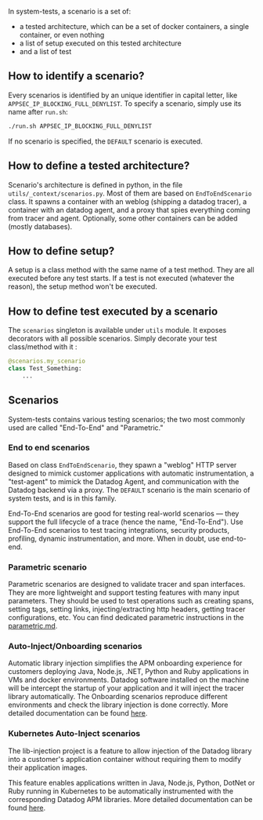 In system-tests, a scenario is a set of:

* a tested architecture, which can be a set of docker containers, a single container, or even nothing
* a list of setup executed on this tested architecture
* and a list of test

## How to identify a scenario?

Every scenarios is identified by an unique identifier in capital letter, like `APPSEC_IP_BLOCKING_FULL_DENYLIST`. To specify a scenario, simply use its name after `run.sh`:

```bash
./run.sh APPSEC_IP_BLOCKING_FULL_DENYLIST
```

If no scenario is specified, the `DEFAULT` scenario is executed.

## How to define a tested architecture?

Scenario's architecture is defined in python, in the file `utils/_context/scenarios.py`. Most of them are based on `EndToEndScenario` class. It spawns a container with an weblog (shipping a datadog tracer), a container with an datadog agent, and a proxy that spies everything coming from tracer and agent. Optionally, some other containers can be added (mostly databases).

## How to define setup?

A setup is a class method with the same name of a test method. They are all executed before any test starts. If a test is not executed (whatever the reason), the setup method won't be executed.

## How to define test executed by a scenario

The `scenarios` singleton is available under `utils` module. It exposes decorators with  all possible scenarios. Simply decorate your test class/method with it :

```python
@scenarios.my_scenario
class Test_Something:
    ...
```

## Scenarios

System-tests contains various testing scenarios; the two most commonly used are called "End-To-End" and "Parametric."

### End to end scenarios

Based on class `EndToEndScenario`, they spawn a "weblog" HTTP server designed to mimick customer applications with automatic instrumentation, a "test-agent" to mimick the Datadog Agent, and communication with the Datadog backend via a proxy. The `DEFAULT` scenario is the main scenario of system tests, and is in this family.

End-To-End scenarios are good for testing real-world scenarios — they support the full lifecycle of a trace (hence the name, "End-To-End"). Use End-To-End scenarios to test tracing integrations, security products, profiling, dynamic instrumentation, and more. When in doubt, use end-to-end.

### Parametric scenario

Parametric scenarios are designed to validate tracer and span interfaces. They are more lightweight and support testing features with many input parameters. They should be used to test operations such as creating spans, setting tags, setting links, injecting/extracting http headers, getting tracer configurations, etc. You can find dedicated parametric instructions in the [parametric.md](https://github.com/DataDog/system-tests/blob/main/docs/scenarios/parametric.md).

### Auto-Inject/Onboarding scenarios

Automatic library injection simplifies the APM onboarding experience for customers deploying Java, Node.js, .NET, Python and Ruby applications in VMs and docker environments. Datadog software installed on the machine will be intercept the startup of your application and it will inject the tracer library automatically. The Onboarding scenarios reproduce different environments and check the library injection is done correctly. More detailed documentation can be found [here](https://github.com/DataDog/system-tests/blob/main/docs/scenarios/onboarding.md).

### Kubernetes Auto-Inject scenarios

The lib-injection project is a feature to allow injection of the Datadog library into a customer's application container without requiring them to modify their application images.

This feature enables applications written in Java, Node.js, Python, DotNet or Ruby running in Kubernetes to be automatically instrumented with the corresponding Datadog APM libraries. More detailed documentation can be found [here](https://github.com/DataDog/system-tests/blob/main/docs/scenarios/k8s_lib_injection.md).
